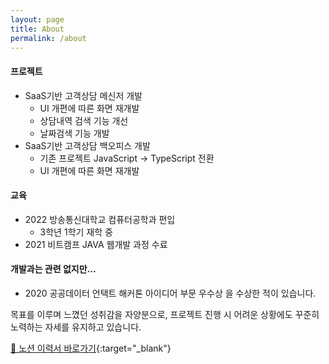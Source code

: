 ```yaml
---
layout: page
title: About
permalink: /about
---
```


#### 프로젝트

- SaaS기반 고객상담 메신저 개발
  - UI 개편에 따른 화면 재개발
  - 상담내역 검색 기능 개선
  - 날짜검색 기능 개발
- SaaS기반 고객상담 백오피스 개발 
  - 기존 프로젝트 JavaScript -> TypeScript 전환
  - UI 개편에 따른 화면 재개발 

#### 교육

- 2022 방송통신대학교 컴퓨터공학과 편입
  - 3학년 1학기 재학 중
- 2021 비트캠프 JAVA 웹개발 과정 수료

#### 개발과는 관련 없지만...

- 2020 공공데이터 언택트 해커톤 아이디어 부문 우수상
을 수상한 적이 있습니다.


목표를 이루며 느꼈던 성취감을 자양분으로, 프로젝트 진행 시 어려운 상황에도 꾸준히 노력하는 자세를 유지하고 있습니다.

[📒 노션 이력서 바로가기](https://iridescent-draw-309.notion.site/Resume-ab19bbfa8ff1472182ade1129fb2addb){:target="\_blank"}
